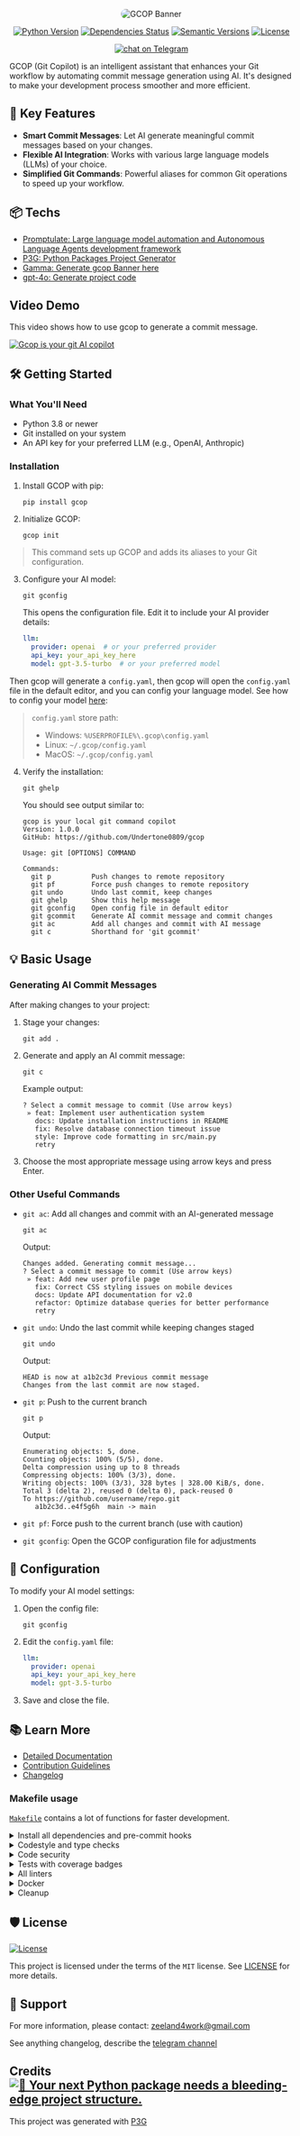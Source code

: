 <p align="center">
   <img src="./docs/public/banner.png" alt="GCOP Banner" style="border-radius: 15px;">
</p>

<div align="center">

[![Python Version](https://img.shields.io/pypi/pyversions/gcop.svg)](https://pypi.org/project/gcop/)
[![Dependencies Status](https://img.shields.io/badge/dependencies-up%20to%20date-brightgreen.svg)](https://github.com/Undertone0809/gcop/pulls?utf8=%E2%9C%93&q=is%3Apr%20author%3Aapp%2Fdependabot)
[![Semantic Versions](https://img.shields.io/badge/%20%20%F0%9F%93%A6%F0%9F%9A%80-semantic--versions-e10079.svg)](https://github.com/Undertone0809/gcop/releases)
[![License](https://img.shields.io/github/license/Undertone0809/gcop)](https://github.com/Undertone0809/gcop/blob/main/LICENSE)

<a href="https://t.me/zeeland0809" target="_blank">
    <img src="https://img.shields.io/badge/Telegram-join%20chat-2CA5E0?logo=telegram&logoColor=white" alt="chat on Telegram">
</a>

</div>

GCOP (Git Copilot) is an intelligent assistant that enhances your Git workflow by automating commit message generation using AI. It's designed to make your development process smoother and more efficient.

## 🚀 Key Features

- **Smart Commit Messages**: Let AI generate meaningful commit messages based on your changes.
- **Flexible AI Integration**: Works with various large language models (LLMs) of your choice.
- **Simplified Git Commands**: Powerful aliases for common Git operations to speed up your workflow.

## 📦 Techs

- [Promptulate: Large language model automation and Autonomous Language Agents development framework](https://github.com/Undertone0809/promptulate)
- [P3G: Python Packages Project Generator](https://github.com/Undertone0809/P3G)
- [Gamma: Generate gcop Banner here](https://gamma.app/)
- [gpt-4o: Generate project code](https://openai.com/)

## Video Demo

This video shows how to use gcop to generate a commit message.

[![Gcop is your git AI copilot](https://zeeland-bucket.oss-cn-beijing.aliyuncs.com/images/20240624003422.png)](https://www.youtube.com/watch?v=j7qKI_TdhXs "Gcop is your git AI copilot")

## 🛠️ Getting Started

### What You'll Need

- Python 3.8 or newer
- Git installed on your system
- An API key for your preferred LLM (e.g., OpenAI, Anthropic)

### Installation

1. Install GCOP with pip:

   ```
   pip install gcop
   ```

2. Initialize GCOP:

   ```
   gcop init
   ```

> This command sets up GCOP and adds its aliases to your Git configuration.

3. Configure your AI model:

   ```
   git gconfig
   ```

   This opens the configuration file. Edit it to include your AI provider details:

   ```yaml
   llm:
     provider: openai  # or your preferred provider
     api_key: your_api_key_here
     model: gpt-3.5-turbo  # or your preferred model
   ```

Then gcop will generate a `config.yaml`, then gcop will open the `config.yaml`
file in the default editor, and you can config your language model. See how to
config your model [here](./docs/guide/how-to-config-model.md):

> `config.yaml` store path:
>
> - Windows: `%USERPROFILE%\.gcop\config.yaml`
> - Linux: `~/.gcop/config.yaml`
> - MacOS: `~/.gcop/config.yaml`

4. Verify the installation:

   ```
   git ghelp
   ```

   You should see output similar to:

   ```
   gcop is your local git command copilot
   Version: 1.0.0
   GitHub: https://github.com/Undertone0809/gcop

   Usage: git [OPTIONS] COMMAND

   Commands:
     git p          Push changes to remote repository
     git pf         Force push changes to remote repository
     git undo       Undo last commit, keep changes
     git ghelp      Show this help message
     git gconfig    Open config file in default editor
     git gcommit    Generate AI commit message and commit changes
     git ac         Add all changes and commit with AI message
     git c          Shorthand for 'git gcommit'
   ```

## 💡 Basic Usage

### Generating AI Commit Messages

After making changes to your project:

1. Stage your changes:

   ```
   git add .
   ```

2. Generate and apply an AI commit message:

   ```
   git c
   ```

   Example output:

   ```
   ? Select a commit message to commit (Use arrow keys)
    » feat: Implement user authentication system
      docs: Update installation instructions in README
      fix: Resolve database connection timeout issue
      style: Improve code formatting in src/main.py
      retry
   ```

3. Choose the most appropriate message using arrow keys and press Enter.

### Other Useful Commands

- `git ac`: Add all changes and commit with an AI-generated message

   ```
   git ac
   ```

   Output:

   ```
   Changes added. Generating commit message...
   ? Select a commit message to commit (Use arrow keys)
    » feat: Add new user profile page
      fix: Correct CSS styling issues on mobile devices
      docs: Update API documentation for v2.0
      refactor: Optimize database queries for better performance
      retry
   ```

- `git undo`: Undo the last commit while keeping changes staged

   ```
   git undo
   ```

   Output:

   ```
   HEAD is now at a1b2c3d Previous commit message
   Changes from the last commit are now staged.
   ```

- `git p`: Push to the current branch

   ```
   git p
   ```

   Output:

   ```
   Enumerating objects: 5, done.
   Counting objects: 100% (5/5), done.
   Delta compression using up to 8 threads
   Compressing objects: 100% (3/3), done.
   Writing objects: 100% (3/3), 328 bytes | 328.00 KiB/s, done.
   Total 3 (delta 2), reused 0 (delta 0), pack-reused 0
   To https://github.com/username/repo.git
      a1b2c3d..e4f5g6h  main -> main
   ```

- `git pf`: Force push to the current branch (use with caution)
- `git gconfig`: Open the GCOP configuration file for adjustments

## 🔧 Configuration

To modify your AI model settings:

1. Open the config file:

   ```
   git gconfig
   ```

2. Edit the `config.yaml` file:

   ```yaml
   llm:
     provider: openai
     api_key: your_api_key_here
     model: gpt-3.5-turbo
   ```

3. Save and close the file.

## 📚 Learn More

- [Detailed Documentation](https://github.com/Undertone0809/gcop/wiki)
- [Contribution Guidelines](CONTRIBUTING.md)
- [Changelog](CHANGELOG.md)

### Makefile usage

[`Makefile`](https://github.com/Undertone0809/gcop/blob/main/Makefile)
contains a lot of
functions for faster development.

<details>
<summary>Install all dependencies and pre-commit hooks</summary>
<p>

```bash
make install
```

</p>
</details>

<details>
<summary>Codestyle and type checks</summary>
<p>

Automatic formatting uses `ruff`.

```bash
make polish-codestyle

# or use synonym
make formatting
```

Codestyle checks only, without rewriting files:

```bash
make check-codestyle
```

> Note: `check-codestyle` uses `ruff` and `darglint` library

</p>
</details>

<details>
<summary>Code security</summary>
<p>

> If this command is not selected during installation, it cannnot be used.

```bash
make check-safety
```

This command launches `Poetry` integrity checks as well as identifies security issues
with `Safety` and `Bandit`.

```bash
make check-safety
```

</p>
</details>

<details>
<summary>Tests with coverage badges</summary>
<p>

Run `pytest`

```bash
make test
```

</p>
</details>

<details>
<summary>All linters</summary>
<p>

Of course there is a command to run all linters in one:

```bash
make lint
```

the same as:

```bash
make check-codestyle && make test && make check-safety
```

</p>
</details>

<details>
<summary>Docker</summary>
<p>

```bash
make docker-build
```

which is equivalent to:

```bash
make docker-build VERSION=latest
```

Remove docker image with

```bash
make docker-remove
```

More
information [about docker](https://github.com/Undertone0809/python-package-template/tree/main/%7B%7B%20cookiecutter.project_name%20%7D%7D/docker).

</p>
</details>

<details>
<summary>Cleanup</summary>
<p>
Delete pycache files

```bash
make pycache-remove
```

Remove package build

```bash
make build-remove
```

Delete .DS_STORE files

```bash
make dsstore-remove
```

Remove .mypycache

```bash
make mypycache-remove
```

Or to remove all above run:

```bash
make cleanup
```

</p>
</details>

## 🛡 License

[![License](https://img.shields.io/github/license/Undertone0809/gcop)](https://github.com/Undertone0809/gcop/blob/main/LICENSE)

This project is licensed under the terms of the `MIT` license.
See [LICENSE](https://github.com/Undertone0809/gcop/blob/main/LICENSE) for more details.

## 🤝 Support

For more information, please
contact: [zeeland4work@gmail.com](mailto:zeeland4work@gmail.com)

See anything changelog, describe the [telegram channel](https://t.me/zeeland0809)

## Credits [![🚀 Your next Python package needs a bleeding-edge project structure.](https://img.shields.io/badge/P3G-%F0%9F%9A%80-brightgreen)](https://github.com/Undertone0809/python-package-template)

This project was generated with [P3G](https://github.com/Undertone0809/P3G)
